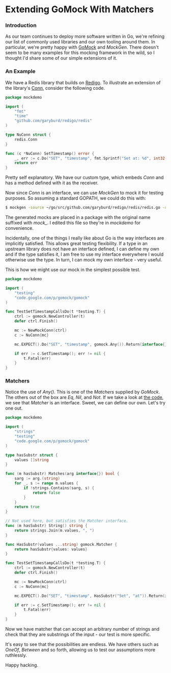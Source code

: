 # Extending GoMock With Matchers

### Introduction

As our team continues to deploy more software written in Go, we're refining our list of commonly used libraries and our own tooling around them. In particular, we're pretty happy with [GoMock](https://code.google.com/p/gomock/) and _MockGen_. There doesn't seem to be many examples for this mocking framework in the wild, so I thought I'd share some of our simple extensions of it.

### An Example

We have a Redis library that builds on [Redigo](https://github.com/garyburd/redigo). To illustrate an extension of the library's [Conn](http://godoc.org/github.com/garyburd/redigo/redis#Conn), consider the following code.

```go
package mockdemo

import (
    "fmt"
    "time"
    "github.com/garyburd/redigo/redis"
)

type NuConn struct {
    redis.Conn
}

func (c *NuConn) SetTimestamp() error {
    _, err := c.Do("SET", "timestamp", fmt.Sprintf("Set at: %d", int32(time.Now().Unix())))
    return err
}
```

Pretty self explanatory. We have our custom type, which embeds _Conn_ and has a method defined with it as the receiver.

Now since _Conn_ is an interface, we can use _MockGen_ to mock it for testing purposes. So assuming a standard GOPATH, we could do this with:
```bash
$ mockgen -source ~/go/src/github.com/garyburd/redigo/redis/redis.go -destination redis_mock.go
```

The generated mocks are placed in a package with the original name suffixed with _mock\__. I edited this file so they're in _mockdemo_ for convenience.

Incidentally, one of the things I really like about Go is the way interfaces are implicitly satisfied. This allows great testing flexibility. If a type in an upstream library does not have an interface defined, I can define my own and if the type satisfies it, I am free to use my interface everywhere I would otherwise use the type. In turn, I can mock my own interface - very useful. 

This is how we might use our mock in the simplest possible test.
```go
package mockdemo

import (
    "testing"
    "code.google.com/p/gomock/gomock"
)

func TestSetTimestampCallsDo(t *testing.T) {
    ctrl := gomock.NewController(t)
    defer ctrl.Finish()

    mc := NewMockConn(ctrl)
    c := NuConn{mc}

    mc.EXPECT().Do("SET", "timestamp", gomock.Any()).Return(interface{}([]byte("OK")), nil)

    if err := c.SetTimestamp(); err != nil {
        t.Fatal(err)
    }
}
```

### Matchers

Notice the use of _Any()_. This is one of the _Matchers_ supplied by _GoMock_. The others out of the box are _Eq_, _Nil_, and _Not_. If we take a look at [the code](https://code.google.com/p/gomock/source/browse/gomock/matchers.go), we see that _Matcher_ is an interface. Sweet, we can define our own. Let's try one out.
```go
package mockdemo

import (
    "strings"
    "testing"
    "code.google.com/p/gomock/gomock"
)

type hasSubstr struct {
    values []string
}

func (m hasSubstr) Matches(arg interface{}) bool {
    sarg := arg.(string)
    for _, s := range m.values {
        if !strings.Contains(sarg, s) {
            return false
        }
    }
    return true
}

// Not used here, but satisfies the Matcher interface.
func (m hasSubstr) String() string {
    return strings.Join(m.values, ", ")
}

func HasSubstr(values ...string) gomock.Matcher {
    return hasSubstr{values: values}
}

func TestSetTimestampCallsDo(t *testing.T) {
    ctrl := gomock.NewController(t)
    defer ctrl.Finish()

    mc := NewMockConn(ctrl)
    c := NuConn{mc}

    mc.EXPECT().Do("SET", "timestamp", HasSubstr("Set", "at")).Return(interface{}([]byte("OK")), nil)

    if err := c.SetTimestamp(); err != nil {
        t.Fatal(err)
    }
}
```

Now we have matcher that can accept an arbitrary number of strings and check that they are substrings of the input - our test is more specific.

It's easy to see that the possibilities are endless. We have others such as _OneOf_, _Between_ and so forth, allowing us to test our assumptions more ruthlessly.

Happy hacking.
